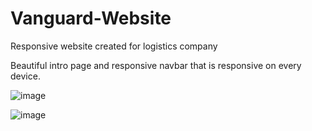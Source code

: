 # Vanguard-Website
Responsive website created for logistics company

Beautiful intro page and responsive navbar that is responsive on every device.

![image](https://github.com/TechSon1c/Vanguard-Website/assets/109432830/6226bfb6-0dcd-49b0-865a-024a4e3fefe3)

![image](https://github.com/TechSon1c/Vanguard-Website/assets/109432830/acf77310-605a-4031-acf7-dd262a660677)
